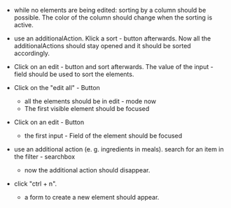 - while no elements are being edited: sorting by a column should be possible. The color of the column should change when the sorting is active.
- use an additionalAction. Klick a sort - button afterwards. Now all the additionalActions should stay opened and it should be sorted accordingly.
- Click on an edit - button and sort afterwards. The value of the input - field should be used to sort the elements.

- Click on the "edit all" - Button
    - all the elements should be in edit - mode now
    - The first visible element should be focused

- Click on an edit - Button
    - the first input - Field of the element should be focused

- use an additional action (e. g. ingredients in meals). search for an item in the filter - searchbox
    - now the additional action should disappear.

- click "ctrl + n".
    - a form to create a new element should appear.